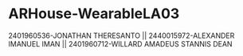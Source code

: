 # ARHouse-WearableLA03
2401960536-JONATHAN THERESANTO || 2440015972-ALEXANDER IMANUEL IMAN || 2401960712-WILLARD AMADEUS STANNIS DEAN

